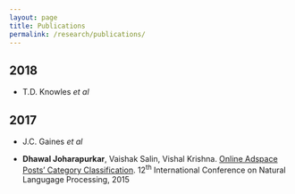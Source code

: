 ```yaml
---
layout: page
title: Publications
permalink: /research/publications/
---
```


2018
--

- T.D. Knowles <em>et al</em>


2017
--

- J.C. Gaines <em>et al</em>

- **Dhawal Joharapurkar**, Vaishak Salin, Vishal Krishna. <a href="https://aclweb.org/anthology/W/W15/W15-5904.pdf" target="_blank">Online Adspace Posts’ Category Classification</a>. 12<sup>th</sup> International Conference on Natural Langugage Processing, 2015
